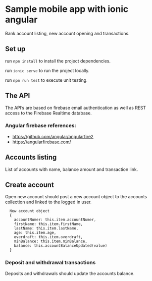 # Sample mobile app with ionic angular
Bank account listing, new account opening and transactions.

## Set up
run `npm install` to install the project dependencies.

run `ionic serve` to run the project locally.

run `npm run test` to execute unit testing.

## The API
The API’s are based on firebase email authentication as well as REST access to the Firebase Realtime database. 
### Angular firebase references:
- https://github.com/angular/angularfire2 
- https://angularfirebase.com/

## Accounts listing
List of accounts with name, balance amount and transaction link.

## Create account
Open new account should post a new account object to the accounts collection and linked to the logged in user.
```
  New account object
  {
    accountNumer: this.item.accountNumer,
    firstName: this.item.firstName,
    lastName: this.item.lastName,
    age: this.item.age,
    overdraft: this.item.overdraft,
    minBalance: this.item.minBalance,
    balance: this.accountBalanceUpdated(value)
  }
```

### Deposit and withdrawal transactions
Deposits and withdrawals should update the accounts balance.
